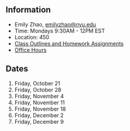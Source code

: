 ## Information

* Emily Zhao, emilyzhao@nyu.edu
* Time: Mondays 9:30AM - 12PM EST
* Location: 450
* [Class Outlines and Homework Assignments](https://github.com/ITPNYU/ICM-2022-Media/wiki/Homework-Emily)
* [Office Hours](https://calendar.google.com/calendar/u/0/selfsched?sstoken=UUpJYlQwSjBaTTlufGRlZmF1bHR8OTk0MWM2MDQ2YzZkMjZhMjFhNzBmYjE2YTU1M2ZjM2I)

## Dates

1. Friday, October 21
2. Friday, October 28
3. Friday, November 4
4. Friday, November 11
5. Friday, November 18
6. Friday, December 2
7. Friday, December 9
